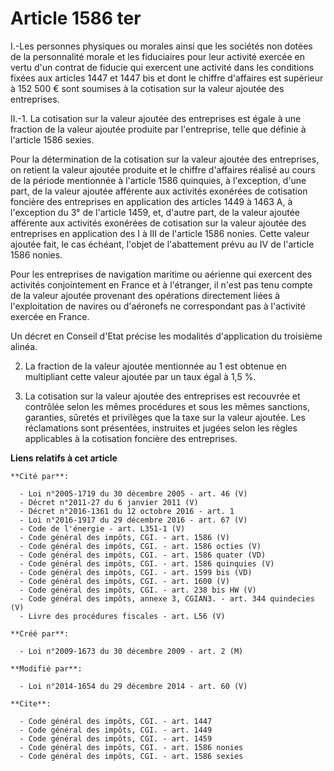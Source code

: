 # Article 1586 ter

I.-Les personnes physiques ou morales ainsi que les sociétés non dotées de la personnalité morale et les fiduciaires pour
leur activité exercée en vertu d'un contrat de fiducie qui exercent une activité dans les conditions fixées aux articles 1447
et 1447 bis et dont le chiffre d'affaires est supérieur à 152 500 € sont soumises à la cotisation sur la valeur ajoutée des
entreprises. 

II.-1. La cotisation sur la valeur ajoutée des entreprises est égale à une fraction de la valeur ajoutée produite par
l'entreprise, telle que définie à l'article 1586 sexies. 

Pour la détermination de la cotisation sur la valeur ajoutée des entreprises, on retient la valeur ajoutée produite et le
chiffre d'affaires réalisé au cours de la période mentionnée à l'article 1586 quinquies, à l'exception, d'une part, de la
valeur ajoutée afférente aux activités exonérées de cotisation foncière des entreprises en application des articles 1449 à
1463 A, à l'exception du 3° de l'article 1459, et, d'autre part, de la valeur ajoutée afférente aux activités exonérées de
cotisation sur la valeur ajoutée des entreprises en application des I à III de l'article 1586 nonies. Cette valeur ajoutée
fait, le cas échéant, l'objet de l'abattement prévu au IV de l'article 1586 nonies. 

Pour les entreprises de navigation maritime ou aérienne qui exercent des activités conjointement en France et à l'étranger,
il n'est pas tenu compte de la valeur ajoutée provenant des opérations directement liées à l'exploitation de navires ou
d'aéronefs ne correspondant pas à l'activité exercée en France. 

Un décret en Conseil d'Etat précise les modalités d'application du troisième alinéa. 

2. La fraction de la valeur ajoutée mentionnée au 1 est obtenue en multipliant cette valeur ajoutée par un taux égal à 1,5
%. 

3. La cotisation sur la valeur ajoutée des entreprises est recouvrée et contrôlée selon les mêmes procédures et sous les
mêmes sanctions, garanties, sûretés et privilèges que la taxe sur la valeur ajoutée. Les réclamations sont présentées,
instruites et jugées selon les règles applicables à la cotisation foncière des entreprises.

**Liens relatifs à cet article**

	**Cité par**:

	  - Loi n°2005-1719 du 30 décembre 2005 - art. 46 (V)
	  - Décret n°2011-27 du 6 janvier 2011 (V)
	  - Décret n°2016-1361 du 12 octobre 2016 - art. 1
	  - Loi n°2016-1917 du 29 décembre 2016 - art. 67 (V)
	  - Code de l'énergie - art. L351-1 (V)
	  - Code général des impôts, CGI. - art. 1586 (V)
	  - Code général des impôts, CGI. - art. 1586 octies (V)
	  - Code général des impôts, CGI. - art. 1586 quater (VD)
	  - Code général des impôts, CGI. - art. 1586 quinquies (V)
	  - Code général des impôts, CGI. - art. 1599 bis (VD)
	  - Code général des impôts, CGI. - art. 1600 (V)
	  - Code général des impôts, CGI. - art. 238 bis HW (V)
	  - Code général des impôts, annexe 3, CGIAN3. - art. 344 quindecies (V)
	  - Livre des procédures fiscales - art. L56 (V)

	**Créé par**:

	  - Loi n°2009-1673 du 30 décembre 2009 - art. 2 (M)

	**Modifié par**:

	  - Loi n°2014-1654 du 29 décembre 2014 - art. 60 (V)

	**Cite**:

	  - Code général des impôts, CGI. - art. 1447
	  - Code général des impôts, CGI. - art. 1449
	  - Code général des impôts, CGI. - art. 1459
	  - Code général des impôts, CGI. - art. 1586 nonies
	  - Code général des impôts, CGI. - art. 1586 sexies
